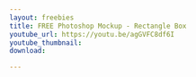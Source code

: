 ```yaml
---
layout: freebies
title: FREE Photoshop Mockup - Rectangle Box
youtube_url: https://youtu.be/agGVFC8df6I
youtube_thumbnail: 
download: 

---
```

